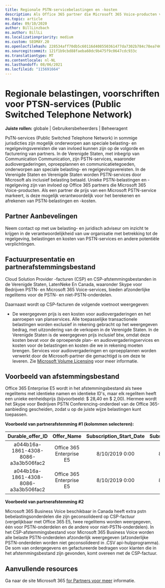 ```yaml
---
title: Regionale PSTN-servicebelastingen en -kosten
description: Als Office 365 partner die Microsoft 365 Voice-producten vertakt, bent u mogelijk onderworpen aan regionale belastingen, kosten of wettelijke vereisten voor PSTN-services.
ms.topic: article
ms.date: 09/10/2020
author: BillLinzbach
ms.author: BillLi
ms.localizationpriority: medium
ms.custom: SEOMAY.20
ms.openlocfilehash: 228534aff70db5c60116d408550361477da7302b784c78ea746cd2ae017c70a0
ms.sourcegitcommit: 121f1b9cbd88faeba60dc9b475f9c0647cdc933c
ms.translationtype: MT
ms.contentlocale: nl-NL
ms.lasthandoff: 08/06/2021
ms.locfileid: "115691664"
---
```

# <a name="regional-taxes-regulations-for-public-switched-telephone-network-ptsn-services"></a>Regionale belastingen, voorschriften voor PTSN-services (Public Switched Telephone Network)

**Juiste rollen:** globale | Gebruikersbeheerders | Beheeragent

PsTN-services (Public Switched Telephone Network) in sommige jurisdicties zijn mogelijk onderworpen aan speciale belasting- en regelgevingsvereisten die van invloed kunnen zijn op de volgorde en facturering van partners. In de Verenigde Staten, met inbegrip van Communication Communication, zijn PSTN-services, waaronder audiovergaderingen, oproepplannen en communicatietegoeden, onderworpen aan speciale belasting- en regelgevingsvereisten. In de Verenigde Staten en Verenigde Staten worden PSTN-services door Microsoft als inclusief belasting betaald.  Unieke PSTN-belastingen en -regelgeving zijn van invloed op Office 365 partners die Microsoft 365 Voice-producten.  Als een partner de prijs van een Microsoft PSTN-service markeert, is deze mogelijk verantwoordelijk voor het berekenen en afrekenen van PSTN-belastingen en -kosten.

## <a name="partner-recommendations"></a>Partner Aanbevelingen

Neem contact op met uw belasting- en juridisch adviseur om inzicht te krijgen in de verantwoordelijkheid van uw organisatie met betrekking tot de regelgeving, belastingen en kosten van PSTN-services en andere potentiële verplichtingen.

## <a name="invoice-presentation-and-partner-reconciliation-file"></a>Factuurpresentatie en partnerafstemmingsbestand

Cloud Solution Provider -facturen (CSP) en CSP-afstemmingsbestanden in de Verenigde Staten, LatenNeke En Canada, waaronder Skype voor Bedrijven PSTN- en Microsoft 365 Voice-services, bieden afzonderlijke regelitems voor de PSTN- en niet-PSTN-onderdelen.

Daarnaast wordt op CSP-facturen de volgende voetnoot weergegeven:

* De weergegeven prijs is een kosten voor audiovergaderingen en het aanroepen van planservices.  Alle toepasselijke transactionele belastingen worden exclusief in rekening gebracht op het weergegeven bedrag, met uitzondering van de verkopen in de Verenigde Staten.  In de Verenigde Staten is de weergegeven prijs inclusief btw, omdat deze kosten bevat voor de oproepende plan- en audiovergaderingservices en kosten voor de belastingen en kosten die we in rekening moeten brengen.  Services voor audiovergaderingen en oproepplannen worden verwerkt door de Microsoft-partner die gemachtigd is om deze te leveren.  Zie [Microsoft Volume Licensing](https://go.microsoft.com/fwlink/?LinkId=690247) voor meer informatie.

## <a name="reconciliation-file-example"></a>Voorbeeld van afstemmingsbestand

Office 365 Enterprise E5 wordt in het afstemmingsbestand als twee regelitems met identieke namen en identieke ID's, maar elk regelitem heeft een unieke eenheidsprijs (bijvoorbeeld: $ 28,40 en $ 2,00). Hiermee wordt het Skype voor Bedrijven PSTN Conferencing-onderdeel van de Office 365-aanbieding gescheiden, zodat u op de juiste wijze belastingen kunt toepassen.

**Voorbeeld van partnerafstemming #1 (kolommen selecteren):**

|**Durable_offer_ID**|**Offer_Name**|**Subscription_Start_Date**|**Subscription_End_Date**|**Charge_Start_Date**|**Charge_End_Date**|**Charge_Type**|**Unit_Price**|
|:----:|:----:|:----:|:----:|:----:|:----:|:----:|:----:|
|a044b16a-1861-4308-8086-a3a3b506fac2   |Office 365 Enterprise E5   |8/10/2019 0:00   |8/11/2019 0:00   |8/11/2019 0:00|9/10/2019 0:00   |Cycluskosten   |28.40   |
|a044b16a-1861-4308-8086-a3a3b506fac2   |Office 365 Enterprise E5   |8/10/2019 0:00   |8/11/2019 0:00   |8/11/2019 0:00   |9/10/2019 0:00   |Cycluskosten   |2,00   |

**Voorbeeld van partnerafstemming #2**

Microsoft 365 Business Voice beschikbaar in Canada heeft extra pstn bebelastingsonderdelen die zijn geconsolideerd op CSP-factuur (vergelijkbaar met Office 365 E5, twee regelitems worden weergegeven, één voor PSTN-onderdelen en de andere voor niet-PSTN-onderdelen).  In het CSP-afstemmingsbestand voor Microsoft 365 Business Voice worden alle belaste PSTN-onderdelen afzonderlijk weergegeven (afzonderlijke PSTN-onderdelen worden niet geconsolideerd in .CSV api-hulpprogramma).  De som van ordergegevens en gefactureerde bedragen voor klanten die in het afstemmingsbestand zijn gevonden, komt overeen met de CSP-factuur.

## <a name="additional-resources"></a>Aanvullende resources
Ga naar de site Microsoft 365 [for Partners voor meer](https://www.microsoft.com/microsoft-365/partners/) informatie.

